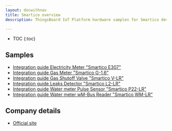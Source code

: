 ```yaml
---
layout: docwithnav
title: Smartico overview
description: ThingsBoard IoT Platform hardware samples for Smartico devices.

---
```


* TOC
{:toc}

## Samples

 - [Integration guide Electricity Meter \"Smartico E307\"](/docs/samples/smartico/elec-meter-lorawan/Electricity_Meter_LoRaWAN/)
 - [Integration guide Gas Meter \"Smartico G-1.6\"](/docs/samples/smartico/gas-meter-lorawan/Gas_Meter_LoRaWAN/)
 - [Integration guide Gas Shutoff Valve \"Smartico V-LR\"](/docs/samples/smartico/gas-valve-lorawan/Gas_Valve_LoRaWAN/)
 - [Integration guide Leaks Detector \"Smartico L2-LR\"](/docs/samples/smartico/leaks-detector-lorawan/Leaks_Detector_LoRaWAN/)
 - [Integration guide Water meter Pulse Sensor \"Smartico P22-LR\"](/docs/samples/smartico/pulse-sensor-lorawan/Pulse_Sensor_LoRaWAN/)
 - [Integration guide Water meter wM-Bus Reader \"Smartico WM-LR\"](/docs/samples/smartico/wm-bus-lorawan/wMBus_Reader_LoRaWAN/)

## Company details

 - [Official site](https://smartico.biz/en/)
